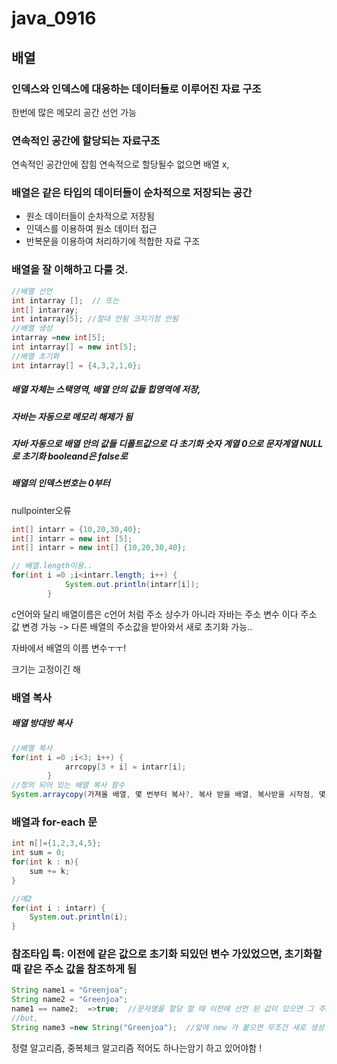 # java_0916

## 배열

### 인덱스와 인덱스에 대응하는 데이터들로 이루어진 자료 구조

한번에 많은 메모리 공간 선언 가능

### 연속적인 공간에 할당되는 자료구조

연속적인 공간안에 잡힘 연속적으로 할당될수 없으면 배열 x, 

### 배열은 같은 타입의 데이터들이 순차적으로 저장되는 공간

- 원소 데이터들이 순차적으로 저장됨
- 인덱스를 이용하여 원소 데이터 접근
- 반복문을 이용하여 처리하기에 적합한 자료 구조



### 배열을 잘 이해하고 다룰 것.

```java
//배열 선언
int intarray [];  // 또는
int[] intarray;
int intarray[5]; //절대 안됨 크지기정 안됨
//배열 생성
intarray =new int[5];
int intarray[] = new int[5];
//배열 초기화
int intarray[] = {4,3,2,1,0};

```

##### 배열 자체는 스택영역, 배열 안의 값들 힙영역에 저장,

##### 자바는 자동으로 메모리  해제가 됨 

##### 자바 자동으로 배열 안의 값들 디폴트값으로 다 초기화 숫자 계열 0으로 문자계열 NULL로 초기화 booleand은 false로 

##### 배열의 인덱스번호는 0부터 

nullpointer오류 

```java
int[] intarr = {10,20,30,40};
int[] intarr = new int [5];
int[] intarr = new int[] {10,20,30,40};

// 배열.length이용..
for(int i =0 ;i<intarr.length; i++) {
			System.out.println(intarr[i]);
		}
```

c언어와 달리 배열이름은  c언어 처럼 주소 상수가 아니라 자바는 주소 변수 이다 주소 값 변경 가능 -> 다른 배열의 주소값을 받아와서 새로 초기화 가능..

자바에서 배열의 이름 변수ㅜㅜ!

크기는 고정이긴 해 

### 배열 복사 

##### 배열 방대방 복사

```java
//배열 복사
for(int i =0 ;i<3; i++) {
			arrcopy[3 + i] = intarr[i];
		}
//정의 되어 있는 배열 복사 함수
System.arraycopy(가져올 배열, 몇 번부터 복사?, 복사 받을 배열, 복사받을 시작점, 몇개 복사);
```

### 배열과 for-each 문

```java
int n[]={1,2,3,4,5};
int sum = 0;
for(int k : n){
    sum += k;
}

//예2
for(int i : intarr) {
	System.out.println(i);
}
```

### 참조타입 특: 이전에 같은 값으로 초기화 되있던 변수 가있었으면, 초기화할때 같은 주소 값을 참조하게 됨

```java
String name1 = "Greenjoa";
String name2 = "Greenjoa";
name1 == name2;  =>true;  //문자열을 할당 할 때 이전에 선언 된 값이 있으면 그 주소를 참조하게됨, 
//but,
String name3 =new String("Greenjoa");  //앞에 new 가 붙으면 무조건 새로 생성 이전에 Greenjoa가 있었어도 새롭게생성.
```

정렬 알고리즘, 중복체크 알고리즘 적어도 하나는암기 하고 있어야함 !